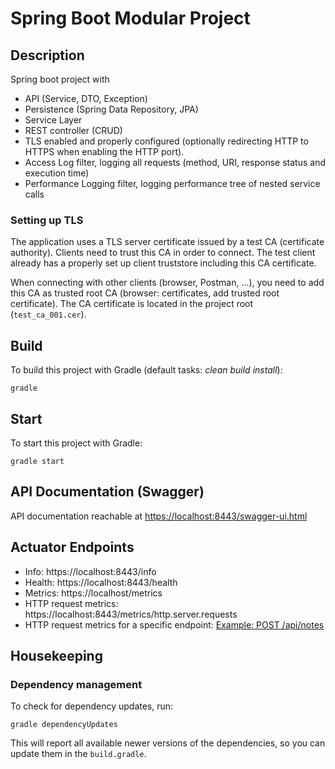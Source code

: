 # Spring Boot Modular Project

## Description

Spring boot project with

* API (Service, DTO, Exception)
* Persistence (Spring Data Repository, JPA)
* Service Layer
* REST controller (CRUD)
* TLS enabled and properly configured (optionally redirecting HTTP to HTTPS when enabling the HTTP port).
* Access Log filter, logging all requests (method, URI, response status and execution time)
* Performance Logging filter, logging performance tree of nested service calls

### Setting up TLS

The application uses a TLS server certificate issued by a test CA (certificate authority).
Clients need to trust this CA in order to connect. The test client already has a properly set up client truststore including this CA certificate.

When connecting with other clients (browser, Postman, ...), you need to add this CA as trusted root CA (browser: certificates, add trusted root certificate).
The CA certificate is located in the project root (`test_ca_001.cer`).

## Build

To build this project with Gradle (default tasks: _clean build install_):

    gradle
    
## Start
    
To start this project with Gradle:
    
    gradle start

## API Documentation (Swagger)

API documentation reachable at [https://localhost:8443/swagger-ui.html](https://localhost/swagger-ui.html)

## Actuator Endpoints

* Info: https://localhost:8443/info
* Health: https://localhost:8443/health
* Metrics: https://localhost/metrics
* HTTP request metrics: https://localhost:8443/metrics/http.server.requests
* HTTP request metrics for a specific endpoint: [Example: POST /api/notes](https://localhost:8443/metrics/http.server.requests?tag=uri:/api/notes&tag=method:POST)

## Housekeeping

### Dependency management
To check for dependency updates, run:

    gradle dependencyUpdates
    
This will report all available newer versions of the dependencies, so you can update them in the `build.gradle`.